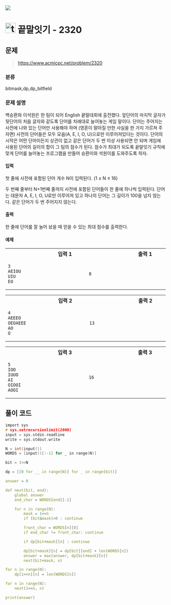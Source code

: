 <img src="https://j7b205.p.ssafy.io/assets/header/markdown_header.png" />

# <img src="https://static.solved.ac/tier_small/15.svg" alt="tier" height="32px" /> 끝말잇기 - 2320 

## 문제

> https://www.acmicpc.net/problem/2320

### 분류

bitmask,dp,dp_bitfield

### 문제 설명

백승환와 이석원은 한 팀이 되어 English 끝말대회에 출전했다. 앞단어의 마지막 글자가 뒷단어의 처음 글자와 같도록 단어를 차례대로 늘어놓는 게임 말이다. 단어는 주어지는 사전에 나와 있는 단어만 사용해야 하며 (영혼이 맑아질 만한 사실을 한 가지 가르쳐 주자면) 사전의 단어들은 모두 모음(A, E, I, O, U)으로만 이루어져있다는 것이다. 단어의 시작은 어떤 단어이든지 상관이 없고 같은 단어가 두 번 이상 사용되면 안 되며 게임에 사용된 단어의 길이의 합이 그 팀의 점수가 된다.
점수가 최대가 되도록 끝말잇기 규칙에 맞게 단어를 늘어놓는 프로그램을 만들어 승환이와 석원이를 도와주도록 하자.



#### 입력

첫 줄에 사전에 포함된 단어 개수 N이 입력된다. (1 ≤ N ≤ 16)

두 번째 줄부터 N+1번째 줄까지 사전에 포함된 단어들이 한 줄에 하나씩 입력된다. 단어는 대문자 A, E, I, O, U로만 이루어져 있고 하나의 단어는 그 길이가 100을 넘지 않는다. 같은 단어가 두 번 주어지지 않는다.



#### 출력

한 줄에 단어를 잘 늘어 놨을 때 얻을 수 있는 최대 점수를 출력한다.



#### 예제

<table><tr><th><img width=120/>입력 1<img width=120/></th><th><img width=120/>출력 1<img width=120/></th></tr><tr><td>

```
3
AEIOU
UIU
EO
```
</td><td>

```
8
```
</td></tr></table>
<table><tr><th><img width=120/>입력 2<img width=120/></th><th><img width=120/>출력 2<img width=120/></th></tr><tr><td>

```
4
AEEEO
OEOAEEE
AO
O
```
</td><td>

```
13
```
</td></tr></table>
<table><tr><th><img width=120/>입력 3<img width=120/></th><th><img width=120/>출력 3<img width=120/></th></tr><tr><td>

```
5
IOO
IUUO
AI
OIOOI
AOOI
```
</td><td>

```
16
```
</td></tr></table>


####

## 풀이 코드

```c
import sys
# sys.setrecursionlimit(2000)
input = sys.stdin.readline
write = sys.stdout.write

N = int(input())
WORDS = [input()[:-1] for _ in range(N)]

bit = 1<<N

dp = [[0 for __ in range(N)] for _ in range(bit)]

answer = 0

def next(bit, end):
    global answer
    end_char = WORDS[end][-1]

    for n in range(N):
        mask = 1<<n
        if (bit&mask)>0 : continue

        front_char = WORDS[n][0]
        if end_char != front_char: continue

        if dp[bit+mask][n] : continue

        dp[bit+mask][n] = dp[bit][end] + len(WORDS[n])
        answer = max(answer, dp[bit+mask][n])
        next(bit+mask, n)

for n in range(N):
    dp[1<<n][n] = len(WORDS[n])

for n in range(N):
    next(1<<n, n)

print(answer)

```
